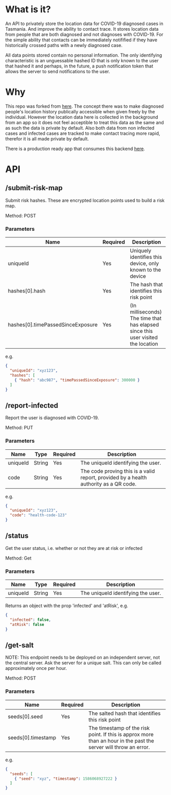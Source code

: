 # What is it?
An API to privately store the location data for COVID-19 diagnosed cases in Tasmania. And improve the ability to contact trace. It stores location data from people that are both diagnosed and not diagnoses with COVID-19. For the simple ability that contacts can be immediately notifified if they have historically crossed paths with a newly diagnosed case.

All data points stored contain no personal information. The only identifying characteristic is an unguessable hashed ID that is only known to the user that hashed it and perhaps, in the future, a push notification token that allows the server to send notifications to the user.

# Why
This repo was forked from [here](https://github.com/AlastairTaft/track-covid-19-spread). The concept there was to make diagnosed people's location history publically accessible when given freely by the individual. However the location data here is collected in the background from an app so it does not feel acceptible to treat this data as the same and as such the data is private by default. Also both data from non infected cases and infected cases are tracked to make contact tracing more rapid, therefor it is all made private by default.

There is a production ready app that consumes this backend [here](https://github.com/AlastairTaft/TasTraceTogether).

# API 

## /submit-risk-map

Submit risk hashes. These are encrypted location points used to build a risk map.

Method: POST

### Parameters
| Name                              | Required | Description |
| --------------------------------- | -------- | ----------- |
| uniqueId                          | Yes      | Uniquely identifies this device, only known to the device |
| hashes[0].hash                    | Yes      | The hash that identifies this risk point |
| hashes[0].timePassedSinceExposure | Yes      | (In milliseconds) The time that has elapsed since this user visited the location | 

e.g.
```json
{
  "uniqueId": "xyz123",
  "hashes": [
    { "hash": "abc987", "timePassedSinceExposure": 300000 }
  ]
}
```

## /report-infected

Report the user is diagnosed with COVID-19.

Method: PUT

### Parameters
| Name     | Type   | Required | Description |
| -------- | ------ | -------- | ----------- |
| uniqueId | String | Yes      | The uniqueId identifying the user. |
| code     | String | Yes      | The code proving this is a valid report, provided by a health authority as a QR code. |

e.g.

```json
{
  "uniqueId": "xyz123",
  "code": "health-code-123"
}
```

## /status

Get the user status, i.e. whether or not they are at risk or infected

Method: Get

### Parameters
| Name     | Type    | Required | Description |
| -------- | ------- | -------- | ----------- |
| uniqueId | String  | Yes      | The uniqueId identifying the user. |

Returns an object with the prop 'infected' and 'atRisk', e.g.

```json
{
  "infected": false,
  "atRisk": false
}
```

## /get-salt

NOTE: This endpoint needs to be deployed on an independent server, not the central server.
Ask the server for a unique salt. This can only be called approximately once per hour.

Method: POST


### Parameters
| Name               | Required | Description |
| ------------------ | -------- | ----------- |
| seeds[0].seed      | Yes      | The salted hash that identifies this risk point |
| seeds[0].timestamp | Yes      | The timestamp of the risk point. If this is approx more than an hour in the past the server will throw an error. | 

e.g.
```json
{
  "seeds": [
    { "seed": "xyz", "timestamp": 1586068927222 }
  ]
}
```